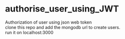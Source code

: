 # authorise_user_using_JWT
Authorization of user using json web token<br/>
clone this repo and add the mongodb url to create users.<br/>
run it on localhost:3000
